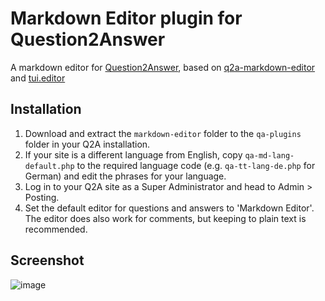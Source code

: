 Markdown Editor plugin for Question2Answer
=================================================

A markdown editor for [Question2Answer](http://www.question2answer.org), based on [q2a-markdown-editor](https://github.com/svivian/q2a-markdown-editor) and [tui.editor](https://github.com/nhnent/tui.editor)

Installation
-------------------------------------------------

1. Download and extract the `markdown-editor` folder to the `qa-plugins` folder in your Q2A installation.
2. If your site is a different language from English, copy `qa-md-lang-default.php` to the required language code (e.g. `qa-tt-lang-de.php` for German) and edit the phrases for your language.
3. Log in to your Q2A site as a Super Administrator and head to Admin > Posting.
4. Set the default editor for questions and answers to 'Markdown Editor'. The editor does also work for comments, but keeping to plain text is recommended.

Screenshot
-------------------------------------------------
![image](https://github.com/awei922/markdown-editor-for-q2a/blob/master/screenshot.png)